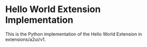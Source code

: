 # Hello World Extension Implementation

This is the Python implementation of the Hello World Extension in
extensions/a2ui/v1.
